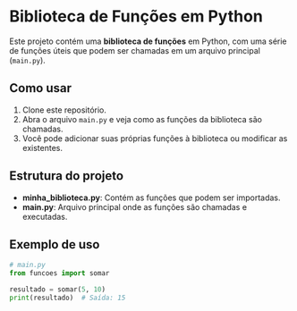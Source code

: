 # Biblioteca de Funções em Python

Este projeto contém uma **biblioteca de funções** em Python, com uma série de funções úteis que podem ser chamadas em um arquivo principal (`main.py`).

## Como usar

1. Clone este repositório.
2. Abra o arquivo `main.py` e veja como as funções da biblioteca são chamadas.
3. Você pode adicionar suas próprias funções à biblioteca ou modificar as existentes.

## Estrutura do projeto

- **minha_biblioteca.py**: Contém as funções que podem ser importadas.
- **main.py**: Arquivo principal onde as funções são chamadas e executadas.

## Exemplo de uso

```python
# main.py
from funcoes import somar

resultado = somar(5, 10)
print(resultado)  # Saída: 15

